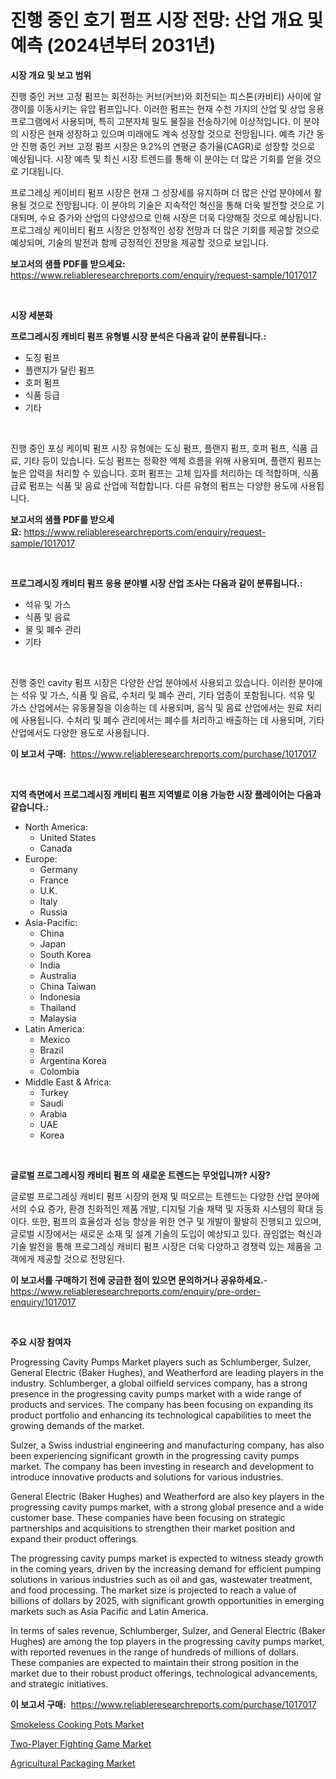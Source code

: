 <p><h1>진행 중인 호기 펌프 시장 전망: 산업 개요 및 예측 (2024년부터 2031년)</h1></p><p><strong>시장 개요 및 보고 범위</strong></p>
<p><p>진행 중인 커브 고정 펌프는 회전하는 커브(커브)와 회전되는 피스톤(카비티) 사이에 알갱이를 이동시키는 유압 펌프입니다. 이러한 펌프는 현재 수천 가지의 산업 및 상업 응용프로그램에서 사용되며, 특히 고분자체 밀도 물질을 전송하기에 이상적입니다. 이 분야의 시장은 현재 성장하고 있으며 미래에도 계속 성장할 것으로 전망됩니다. 예측 기간 동안 진행 중인 커브 고정 펌프 시장은 9.2%의 연평균 증가율(CAGR)로 성장할 것으로 예상됩니다. 시장 예측 및 최신 시장 트렌드를 통해 이 분야는 더 많은 기회를 얻을 것으로 기대됩니다. </p><p>프로그레싱 케이비티 펌프 시장은 현재 그 성장세를 유지하며 더 많은 산업 분야에서 활용될 것으로 전망됩니다. 이 분야의 기술은 지속적인 혁신을 통해 더욱 발전할 것으로 기대되며, 수요 증가와 산업의 다양성으로 인해 시장은 더욱 다양해질 것으로 예상됩니다. 프로그레싱 케이비티 펌프 시장은 안정적인 성장 전망과 더 많은 기회를 제공할 것으로 예상되며, 기술의 발전과 함께 긍정적인 전망을 제공할 것으로 보입니다.</p></p>
<p><strong>보고서의 샘플 PDF를 받으세요:</strong> <a href="https://www.reliableresearchreports.com/enquiry/request-sample/1017017">https://www.reliableresearchreports.com/enquiry/request-sample/1017017</a></p>
<p>&nbsp;</p>
<p><strong>시장 세분화</strong></p>
<p><strong>프로그레시징 캐비티 펌프 유형별 시장 분석은 다음과 같이 분류됩니다.:</strong></p>
<p><ul><li>도징 펌프</li><li>플랜지가 달린 펌프</li><li>호퍼 펌프</li><li>식품 등급</li><li>기타</li></ul></p>
<p>&nbsp;</p>
<p><p>진행 중인 포싱 케이빅 펌프 시장 유형에는 도싱 펌프, 플랜지 펌프, 호퍼 펌프, 식품 급료, 기타 등이 있습니다. 도싱 펌프는 정확한 액체 흐름을 위해 사용되며, 플랜지 펌프는 높은 압력을 처리할 수 있습니다. 호퍼 펌프는 고체 입자를 처리하는 데 적합하며, 식품 급료 펌프는 식품 및 음료 산업에 적합합니다. 다른 유형의 펌프는 다양한 용도에 사용됩니다.</p></p>
<p><strong>보고서의 샘플 PDF를 받으세요:</strong>&nbsp;<a href="https://www.reliableresearchreports.com/enquiry/request-sample/1017017">https://www.reliableresearchreports.com/enquiry/request-sample/1017017</a></p>
<p>&nbsp;</p>
<p><strong> 프로그레시징 캐비티 펌프 응용 분야별 시장 산업 조사는 다음과 같이 분류됩니다.:</strong></p>
<p><ul><li>석유 및 가스</li><li>식품 및 음료</li><li>물 및 폐수 관리</li><li>기타</li></ul></p>
<p>&nbsp;</p>
<p><p>진행 중인 cavity 펌프 시장은 다양한 산업 분야에서 사용되고 있습니다. 이러한 분야에는 석유 및 가스, 식품 및 음료, 수처리 및 폐수 관리, 기타 업종이 포함됩니다. 석유 및 가스 산업에서는 유동물질을 이송하는 데 사용되며, 음식 및 음료 산업에서는 원료 처리에 사용됩니다. 수처리 및 폐수 관리에서는 폐수를 처리하고 배출하는 데 사용되며, 기타 산업에서도 다양한 용도로 사용됩니다.</p></p>
<p><strong>이 보고서 구매:</strong>&nbsp; <a href="https://www.reliableresearchreports.com/purchase/1017017">https://www.reliableresearchreports.com/purchase/1017017</a></p>
<p>&nbsp;</p>
<p><strong>지역 측면에서 프로그레시징 캐비티 펌프 지역별로 이용 가능한 시장 플레이어는 다음과 같습니다.:</strong></p>
<p><ul>
    <li>
        North America:
        <ul>
            <li>United States</li>
            <li>Canada</li>
        </ul>
    </li>
    <li>
        Europe:
        <ul>
            <li>Germany</li>
            <li>France</li>
            <li>U.K.</li>
            <li>Italy</li>
            <li>Russia</li>
        </ul>
    </li>
    <li>
        Asia-Pacific:
        <ul>
            <li>China</li>
            <li>Japan</li>
            <li>South Korea</li>
            <li>India</li>
            <li>Australia</li>
            <li>China Taiwan</li>
            <li>Indonesia</li>
            <li>Thailand</li>
            <li>Malaysia</li>
        </ul>
    </li>
    <li>
        Latin America:
        <ul>
            <li>Mexico</li>
            <li>Brazil</li>
            <li>Argentina Korea</li>
            <li>Colombia</li>
        </ul>
    </li>
    <li>
        Middle East & Africa:
        <ul>
            <li>Turkey</li>
            <li>Saudi</li>
            <li>Arabia</li>
            <li>UAE</li>
            <li>Korea</li>
        </ul>
    </li>
    </ul></p>
<p>&nbsp;</p>
<p><strong>글로벌 프로그레시징 캐비티 펌프 의 새로운 트렌드는 무엇입니까? 시장?</strong></p>
<p><p>글로벌 프로그레싱 캐비티 펌프 시장의 현재 및 떠오르는 트렌드는 다양한 산업 분야에서의 수요 증가, 환경 친화적인 제품 개발, 디지털 기술 채택 및 자동화 시스템의 확대 등이다. 또한, 펌프의 효율성과 성능 향상을 위한 연구 및 개발이 활발히 진행되고 있으며, 글로벌 시장에서는 새로운 소재 및 설계 기술의 도입이 예상되고 있다. 끊임없는 혁신과 기술 발전을 통해 프로그레싱 캐비티 펌프 시장은 더욱 다양하고 경쟁력 있는 제품을 고객에게 제공할 것으로 전망된다.</p></p>
<p><strong>이 보고서를 구매하기 전에 궁금한 점이 있으면 문의하거나 공유하세요.</strong>- <a href="https://www.reliableresearchreports.com/enquiry/pre-order-enquiry/1017017">https://www.reliableresearchreports.com/enquiry/pre-order-enquiry/1017017</a></p>
<p>&nbsp;</p>
<p><strong>주요 시장 참여자</strong></p>
<p><p>Progressing Cavity Pumps Market players such as Schlumberger, Sulzer, General Electric (Baker Hughes), and Weatherford are leading players in the industry. Schlumberger, a global oilfield services company, has a strong presence in the progressing cavity pumps market with a wide range of products and services. The company has been focusing on expanding its product portfolio and enhancing its technological capabilities to meet the growing demands of the market.</p><p>Sulzer, a Swiss industrial engineering and manufacturing company, has also been experiencing significant growth in the progressing cavity pumps market. The company has been investing in research and development to introduce innovative products and solutions for various industries.</p><p>General Electric (Baker Hughes) and Weatherford are also key players in the progressing cavity pumps market, with a strong global presence and a wide customer base. These companies have been focusing on strategic partnerships and acquisitions to strengthen their market position and expand their product offerings.</p><p>The progressing cavity pumps market is expected to witness steady growth in the coming years, driven by the increasing demand for efficient pumping solutions in various industries such as oil and gas, wastewater treatment, and food processing. The market size is projected to reach a value of billions of dollars by 2025, with significant growth opportunities in emerging markets such as Asia Pacific and Latin America.</p><p>In terms of sales revenue, Schlumberger, Sulzer, and General Electric (Baker Hughes) are among the top players in the progressing cavity pumps market, with reported revenues in the range of hundreds of millions of dollars. These companies are expected to maintain their strong position in the market due to their robust product offerings, technological advancements, and strategic initiatives.</p></p>
<p><strong>이 보고서 구매:</strong>&nbsp;&nbsp;<a href="https://www.reliableresearchreports.com/purchase/1017017">https://www.reliableresearchreports.com/purchase/1017017</a></p>
<p><p><a href="https://view.publitas.com/reportprime-1/smokeless-cooking-pots-market-furnish-information-about-market-size-market-share-market-dynamics-and-projections-spanning-from-2023-to-2030/">Smokeless Cooking Pots Market</a></p><p><a href="https://view.publitas.com/reportprime-1/insights-into-two-player-fighting-game-market-size-analysing-market-share-trends-and-growth-from-2023-to-2030/">Two-Player Fighting Game Market</a></p><p><a href="https://github.com/Hazelklievgspy6vdcsmu106w/Market-Research-Report-List-1/blob/main/agricultural-packaging-market.md">Agricultural Packaging Market</a></p></p>
